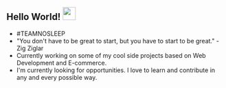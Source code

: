 ## Hello World! <img src="https://media.giphy.com/media/xXud4DaGlJoRy/giphy.gif" width="30px"></h2>

- #TEAMNOSLEEP
- "You don't have to be great to start, but you have to start to be great."  - Zig Ziglar
- Currently working on some of my cool side projects based on Web Development and E-commerce.
- I'm currently looking for opportunities. I love to learn and contribute in any and every possible way.
